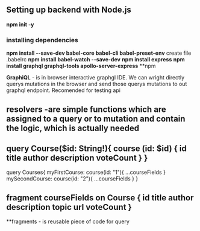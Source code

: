 ## Setting up backend with Node.js

**npm init -y**

### installing dependencies

**npm install --save-dev babel-core babel-cli babel-preset-env**
create file .babelrc 
**npm install babel-watch --save-dev**
**npm install express** 
**npm install graphql graphql-tools apollo-server-express**
**npm 

**GraphiQL** - is in browser interactive graphgl IDE. We can wright directly querys mutations in the browser and send those querys mutations to out graphql endpoint. Recomended for testing api

**resolvers** -are simple functions which are assigned to a query or to mutation and contain the logic, which is actually needed
---
query Course($id: String!){
  course (id: $id) {
    id
    title
    author
    description
    voteCount
  }
}
---
query Courses{
  myFirstCourse: course(id: "1"){
    ...courseFields
  }
  mySecondCourse: course(id: "2"){
    ...courseFields
  }
}

fragment courseFields on Course {
  id
  title
  author
  description
  topic
  url
  voteCount
}
---
**fragments - is reusable piece of code for query



